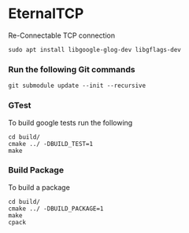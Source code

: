 # EternalTCP
Re-Connectable TCP connection


```
sudo apt install libgoogle-glog-dev libgflags-dev 
```


### Run the following Git commands
	git submodule update --init --recursive

### GTest
  To build google tests run the following 

  ```
  cd build/
  cmake ../ -DBUILD_TEST=1
  make
  ```

### Build Package
  To build a package 

  ```
  cd build/
  cmake ../ -DBUILD_PACKAGE=1
  make
  cpack
  ```

